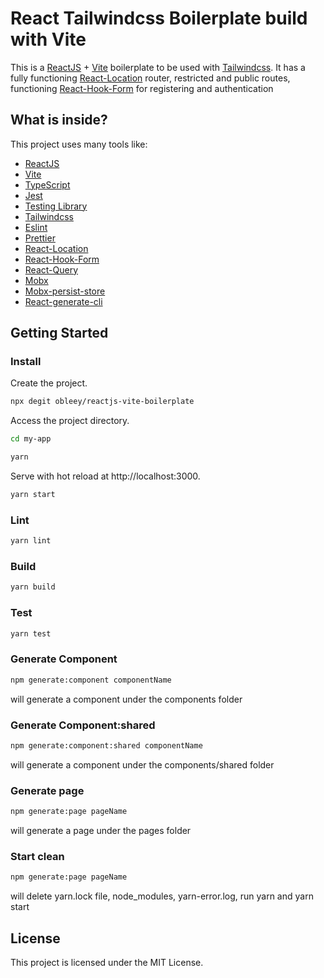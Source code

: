 # React Tailwindcss Boilerplate build with Vite

This is a [ReactJS](https://reactjs.org) + [Vite](https://vitejs.dev) boilerplate to be used with [Tailwindcss](https://tailwindcss.com). It has a fully functioning [React-Location](https://react-location.tanstack.com/) router, restricted and public routes, functioning [React-Hook-Form](https://react-hook-form.com/) for registering and authentication

## What is inside?

This project uses many tools like:

- [ReactJS](https://reactjs.org)
- [Vite](https://vitejs.dev)
- [TypeScript](https://www.typescriptlang.org)
- [Jest](https://jestjs.io)
- [Testing Library](https://testing-library.com)
- [Tailwindcss](https://tailwindcss.com)
- [Eslint](https://eslint.org)
- [Prettier](https://prettier.io)
- [React-Location](https://react-location.tanstack.com/)
- [React-Hook-Form](https://react-hook-form.com/)
- [React-Query](https://react-query.tanstack.com/)
- [Mobx](https://mobx.js.org/README.html)
- [Mobx-persist-store](https://github.com/quarrant/mobx-persist-store)
- [React-generate-cli](https://github.com/arminbro/generate-react-cli)

## Getting Started

### Install

Create the project.

```bash
npx degit obleey/reactjs-vite-boilerplate
```

Access the project directory.

```bash
cd my-app
```

```bash
yarn
```

Serve with hot reload at http://localhost:3000.

```bash
yarn start
```

### Lint

```bash
yarn lint
```

### Build

```bash
yarn build
```

### Test

```bash
yarn test
```

### Generate Component

```bash
npm generate:component componentName
```

will generate a component under the components folder

### Generate Component:shared

```bash
npm generate:component:shared componentName
```

will generate a component under the components/shared folder

### Generate page

```bash
npm generate:page pageName
```

will generate a page under the pages folder

### Start clean

```bash
npm generate:page pageName
```

will delete yarn.lock file, node_modules, yarn-error.log, run yarn and yarn start

## License

This project is licensed under the MIT License.

